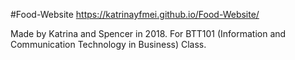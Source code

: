 #Food-Website
https://katrinayfmei.github.io/Food-Website/

Made by Katrina and Spencer in 2018. For BTT101 (Information and Communication Technology in Business) Class.
